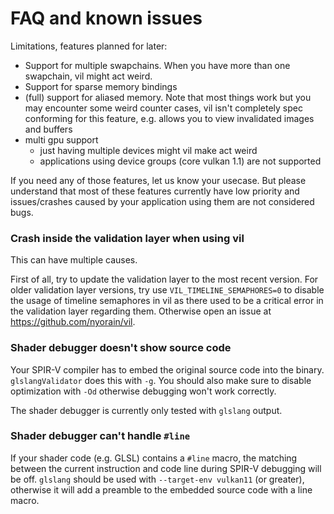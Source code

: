 # FAQ and known issues

Limitations, features planned for later:
- Support for multiple swapchains.
  When you have more than one swapchain, vil might act weird.
- Support for sparse memory bindings
- (full) support for aliased memory.
  Note that most things work but you may encounter some weird counter cases,
  vil isn't completely spec conforming for this feature, e.g. allows you
  to view invalidated images and buffers
- multi gpu support
	- just having multiple devices might vil make act weird
	- applications using device groups (core vulkan 1.1) are not supported

If you need any of those features, let us know your usecase. But please
understand that most of these features currently have low priority and
issues/crashes caused by your application using them are not considered bugs.

### Crash inside the validation layer when using vil

This can have multiple causes.

First of all, try to update the validation layer to the most recent version.
For older validation layer versions, try use `VIL_TIMELINE_SEMAPHORES=0` to 
disable the usage of timeline semaphores in vil as there used to be a critical error
in the validation layer regarding them.
Otherwise open an issue at https://github.com/nyorain/vil.

### Shader debugger doesn't show source code

Your SPIR-V compiler has to embed the original source code into the
binary. `glslangValidator` does this with `-g`. You should also make
sure to disable optimization with `-Od` otherwise debugging won't work
correctly.

The shader debugger is currently only tested with `glslang` output.

### Shader debugger can't handle `#line`

If your shader code (e.g. GLSL) contains a `#line` macro, the matching
between the current instruction and code line during SPIR-V debugging
will be off.
`glslang` should be used with `--target-env vulkan11` (or greater),
otherwise it will add a preamble to the embedded source code with a
line macro.

